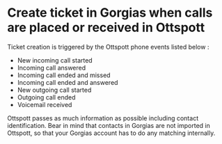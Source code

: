 # Create ticket in Gorgias when calls are placed or received in Ottspott

Ticket creation is triggered by the Ottspott phone events listed below :
- New incoming call started
- Incoming call answered
- Incoming call ended and missed
- Incoming call ended and answered
- New outgoing call started
- Outgoing call ended
- Voicemail received

Ottspott passes as much information as possible including contact identification.
Bear in mind that contacts in Gorgias are not imported in Ottspott, so that
your Gorgias account has to do any matching internally.
